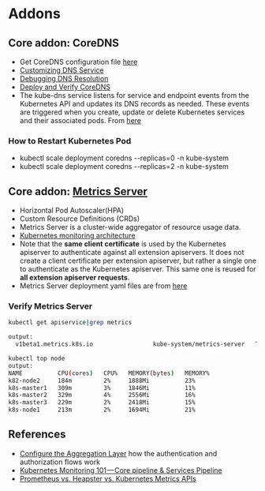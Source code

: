 # Addons

## Core addon: CoreDNS
- Get CoreDNS configuration file [here](https://github.com/coredns/deployment/tree/master/kubernetes)
- [Customizing DNS Service](https://kubernetes.io/docs/tasks/administer-cluster/dns-custom-nameservers/)
- [Debugging DNS Resolution](https://kubernetes.io/docs/tasks/administer-cluster/dns-debugging-resolution/)
- [Deploy and Verify CoreDNS](https://github.com/minminmsn/k8s1.13/blob/master/coredns/kubernetes1.13.1%E9%9B%86%E7%BE%A4%E9%83%A8%E7%BD%B2coredns.md)
- The kube-dns service listens for service and endpoint events from the Kubernetes API and updates its DNS records as needed. These events are triggered when you create, update or delete Kubernetes services and their associated pods. From [here](https://www.digitalocean.com/community/tutorials/an-introduction-to-the-kubernetes-dns-service)


### How to Restart Kubernetes Pod
  - kubectl scale deployment coredns --replicas=0 -n kube-system
  - kubectl scale deployment coredns --replicas=2 -n kube-system


## Core addon: [Metrics Server](https://github.com/kubernetes-incubator/metrics-server)
  - Horizontal Pod Autoscaler(HPA)
  - Custom Resource Definitions (CRDs)
  - Metrics Server is a cluster-wide aggregator of resource usage data.
  - [Kubernetes monitoring architecture](https://github.com/kubernetes/community/blob/master/contributors/design-proposals/instrumentation/monitoring_architecture.md)
  - Note that the **same client certificate** is used by the Kubernetes apiserver to authenticate against all extension apiservers. It does not create a client certificate per extension apiserver, but rather a single one to authenticate as the Kubernetes apiserver. This same one is reused for **all extension apiserver requests**.
  - Metrics Server deployment yaml files are from [here](https://github.com/kubernetes-incubator/metrics-server/tree/master/deploy/1.8%2B)

### Verify Metrics Server
```bash
kubectl get apiservice|grep metrics

output:
  v1beta1.metrics.k8s.io                 kube-system/metrics-server   True        61m

kubectl top node
output:
NAME          CPU(cores)   CPU%   MEMORY(bytes)   MEMORY%
k82-node2     184m         2%     1888Mi          23%
k8s-master1   309m         3%     1846Mi          11%
k8s-master2   329m         4%     2556Mi          16%
k8s-master3   229m         2%     2418Mi          15%
k8s-node1     213m         2%     1694Mi          21%
```







## References
  - [Configure the Aggregation Layer](https://kubernetes.io/docs/tasks/access-kubernetes-api/configure-aggregation-layer/) how the authentication and authorization flows work
  - [Kubernetes Monitoring 101 — Core pipeline & Services Pipeline](https://medium.com/magalix/kubernetes-monitoring-101-core-pipeline-services-pipeline-a34cd4cc9627)
  - [Prometheus vs. Heapster vs. Kubernetes Metrics APIs](https://brancz.com/2018/01/05/prometheus-vs-heapster-vs-kubernetes-metrics-apis/)
